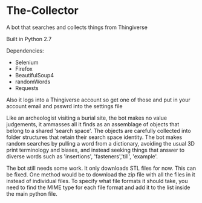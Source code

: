 # The-Collector
A bot that searches and collects things from Thingiverse

Built in Python 2.7

Dependencies:
- Selenium
- Firefox
- BeautifulSoup4
- randomWords
- Requests

Also it logs into a Thingiverse account so get one of those and
put in your account email and psswrd into the settings file


Like an archeologist visiting a burial site, the bot makes no value judgements, it ammasses all it finds as an assemblage of objects that belong to a shared 'search space'. The objects are carefully collected into folder structures that retain their search space identity. The bot makes random searches by pulling a word from a dictionary, avoiding the usual 3D print terminology and biases, and instead seeking things that answer to diverse words such as 'insertions', 'fasteners','till', 'example'.

The bot still needs some work. It only downloads STL files for now. This can be fixed. One method would be to download the zip file with all the files in it instead of individual files. To specify what file formats it should take, you need to find the MIME type for each file format and add it to the list inside the main python file.
